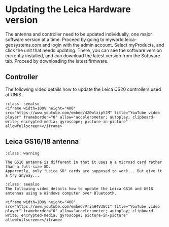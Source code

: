 # Updating the Leica Hardware version

The antenna and controller need to be updated individually, one major software version at a time.
Proceed by going to myworld.leica-geosystems.com and login with the admin account.
Select myProducts, and click the unit that needs updating.
There, you can see the software version currently installed, and can download the latest version from the Software tab.
Proceed by downloading the latest firmware.

## Controller

The following video details how to update the Leica CS20 controllers used at UNIS.

```{admonition} Available through YouTube.
:class: seealso
<iframe width=100% height="400" src="https://www.youtube.com/embed/4Z0wlzipYJM" title="YouTube video player" frameborder="0" allow="accelerometer; autoplay; clipboard-write; encrypted-media; gyroscope; picture-in-picture" allowfullscreen></iframe>
```

## Leica GS16/18 antenna

```{admonition} GS16 and GS18 differences
:class: warning

The GS16 antenna is different in that it uses a a microsd card rather than a full-size SD.
Apparently, only "Leica SD" cards are supposed to work... But give it a try anyway...
```

```{admonition} Available through YouTube.
:class: seealso
The following video details how to update the Leica GS16 and GS18 antennas using a Windows computer over Bluetooth.

<iframe width=100% height="400" src="https://www.youtube.com/embed/VriaH4V3GCI" title="YouTube video player" frameborder="0" allow="accelerometer; autoplay; clipboard-write; encrypted-media; gyroscope; picture-in-picture" allowfullscreen></iframe>
```
